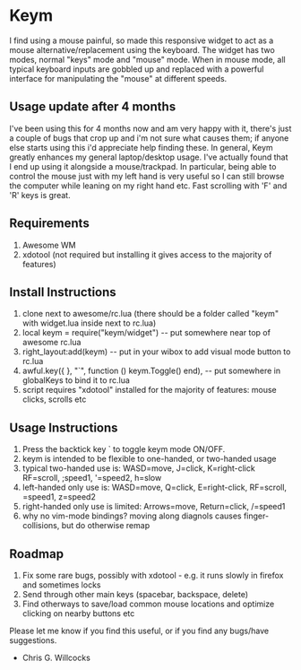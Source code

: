 # Keym
I find using a mouse painful, so made this responsive widget to act as a mouse alternative/replacement using the keyboard. The widget has two modes, normal "keys" mode and "mouse" mode. When in mouse mode, all typical keyboard inputs are gobbled up and replaced with a powerful interface for manipulating the "mouse" at different speeds.

## Usage update after 4 months
I've been using this for 4 months now and am very happy with it, there's just a couple of bugs that crop up and i'm not sure what causes them; if anyone else starts using this i'd appreciate help finding these. In general, Keym greatly enhances my general laptop/desktop usage. I've actually found that I end up using it alongside a mouse/trackpad. In particular, being able to control the mouse just with my left hand is very useful so I can still browse the computer while leaning on my right hand etc. Fast scrolling with 'F' and 'R' keys is great.

## Requirements
1. Awesome WM
2. xdotool (not required but installing it gives access to the majority of features)

## Install Instructions
1. clone next to awesome/rc.lua (there should be a folder called "keym" with widget.lua inside next to rc.lua)
2. local keym = require("keym/widget")                     -- put somewhere near top of awesome rc.lua
3. right_layout:add(keym)                                  -- put in your wibox to add visual mode button to rc.lua
4. awful.key({ }, "`", function () keym.Toggle() end),     -- put somewhere in globalKeys to bind it to rc.lua
5. script requires "xdotool" installed for the majority of features: mouse clicks, scrolls etc

## Usage Instructions
1. Press the backtick key ` to toggle keym mode ON/OFF.
2. keym is intended to be flexible to one-handed, or two-handed usage
2. typical two-handed use is: WASD=move, J=click, K=right-click RF=scroll, ;speed1, '=speed2, h=slow
3. left-handed only use is: WASD=move, Q=click, E=right-click, RF=scroll, \=speed1, z=speed2
4. right-handed only use is limited: Arrows=move, Return=click, /=speed1
5. why no vim-mode bindings? moving along diagnols causes finger-collisions, but do otherwise remap

## Roadmap
1. Fix some rare bugs, possibly with xdotool - e.g. it runs slowly in firefox and sometimes locks
2. Send through other main keys (spacebar, backspace, delete)
3. Find otherways to save/load common mouse locations and optimize clicking on nearby buttons etc

Please let me know if you find this useful, or if you find any bugs/have suggestions.
- Chris G. Willcocks
